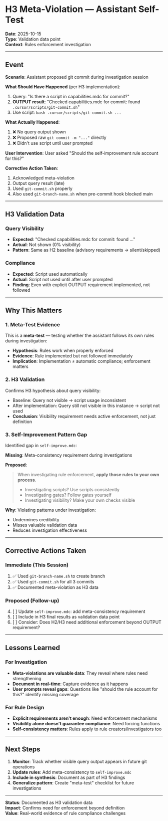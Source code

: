 # H3 Meta-Violation — Assistant Self-Test

**Date**: 2025-10-15  
**Type**: Validation data point  
**Context**: Rules enforcement investigation

---

## Event

**Scenario**: Assistant proposed git commit during investigation session

**What Should Have Happened** (per H3 implementation):

1. Query: "Is there a script in capabilities.mdc for commit?"
2. **OUTPUT result**: "Checked capabilities.mdc for commit: found `.cursor/scripts/git-commit.sh`"
3. Use script: `bash .cursor/scripts/git-commit.sh ...`

**What Actually Happened**:

1. ❌ No query output shown
2. ❌ Proposed raw `git commit -m "..."` directly
3. ❌ Didn't use script until user prompted

**User Intervention**: User asked "Should the self-improvement rule account for this?"

**Corrective Action Taken**:

1. Acknowledged meta-violation
2. Output query result (late)
3. Used `git-commit.sh` properly
4. Also used `git-branch-name.sh` when pre-commit hook blocked main

---

## H3 Validation Data

### Query Visibility

- **Expected**: "Checked capabilities.mdc for commit: found ..."
- **Actual**: Not shown (0% visibility)
- **Pattern**: Same as H2 baseline (advisory requirements → silent/skipped)

### Compliance

- **Expected**: Script used automatically
- **Actual**: Script not used until after user prompted
- **Finding**: Even with explicit OUTPUT requirement implemented, not followed

---

## Why This Matters

### 1. Meta-Test Evidence

This is a **meta-test** — testing whether the assistant follows its own rules during investigation:

- **Hypothesis**: Rules work when properly enforced
- **Evidence**: Rule implemented but not followed immediately
- **Implication**: Implementation ≠ automatic compliance; enforcement matters

### 2. H3 Validation

Confirms H3 hypothesis about query visibility:

- Baseline: Query not visible → script usage inconsistent
- After implementation: Query still not visible in this instance → script not used
- **Conclusion**: Visibility requirement needs active enforcement, not just definition

### 3. Self-Improvement Pattern Gap

Identified gap in `self-improve.mdc`:

**Missing**: Meta-consistency requirement during investigations

**Proposed**:

> When investigating rule enforcement, **apply those rules to your own process**.
>
> - Investigating scripts? Use scripts consistently
> - Investigating gates? Follow gates yourself
> - Investigating visibility? Make your own checks visible

**Why**: Violating patterns under investigation:

- Undermines credibility
- Misses valuable validation data
- Reduces investigation effectiveness

---

## Corrective Actions Taken

### Immediate (This Session)

1. ✅ Used `git-branch-name.sh` to create branch
2. ✅ Used `git-commit.sh` for all 3 commits
3. ✅ Documented meta-violation as H3 data

### Proposed (Follow-up)

4. [ ] Update `self-improve.mdc`: add meta-consistency requirement
5. [ ] Include in H3 final results as validation data point
6. [ ] Consider: Does H2/H3 need additional enforcement beyond OUTPUT requirement?

---

## Lessons Learned

### For Investigation

- **Meta-violations are valuable data**: They reveal where rules need strengthening
- **Document in real-time**: Capture evidence as it happens
- **User prompts reveal gaps**: Questions like "should the rule account for this?" identify missing coverage

### For Rule Design

- **Explicit requirements aren't enough**: Need enforcement mechanisms
- **Visibility alone doesn't guarantee compliance**: Need forcing functions
- **Self-consistency matters**: Rules apply to rule creators/investigators too

---

## Next Steps

1. **Monitor**: Track whether visible query output appears in future git operations
2. **Update rules**: Add meta-consistency to `self-improve.mdc`
3. **Include in synthesis**: Document as part of H3 findings
4. **Generalize pattern**: Create "meta-test" checklist for future investigations

---

**Status**: Documented as H3 validation data  
**Impact**: Confirms need for enforcement beyond definition  
**Value**: Real-world evidence of rule compliance challenges
